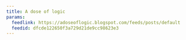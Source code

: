 ```yaml
---
title: A dose of logic
params:
  feedlink: https://adoseoflogic.blogspot.com/feeds/posts/default
  feedid: dfcde122650f3a729d21de9cc98623e3
---
```


